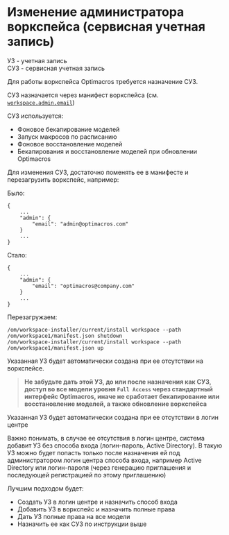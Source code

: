 # Изменение администратора воркспейса (сервисная учетная запись)

УЗ - учетная запись\
СУЗ - сервисная учетная запись

Для работы воркспейса Optimacros требуется назначение СУЗ.

СУЗ назначается через манифест воркспейса (см. [`workspace.admin.email`](workspaceManifestInfo.md#admin))

СУЗ используется:
 - Фоновое бекапирование моделей
 - Запуск макросов по расписанию
 - Фоновое восстановление моделей
 - Бекапирования и восстановление моделей при обновлении Optimacros

Для изменения СУЗ, достаточно поменять ее в манифесте и перезагрузить воркспейс, например:

Было:

```
{
    ...
    "admin": {
        "email": "admin@optimacros.com"
    }
    ...
}
```

Стало:

```
{
    ...
    "admin": {
        "email": "optimacros@company.com"
    }
    ...
}
```

Перезагружаем:

```
/om/workspace-installer/current/install workspace --path /om/workspace1/manifest.json shutdown
/om/workspace-installer/current/install workspace --path /om/workspace1/manifest.json up
```

Указанная УЗ будет автоматически создана при ее отсутствии на воркспейсе.

> **Не забудьте дать этой УЗ, до или после назначения как СУЗ, доступ 
> во все модели уровня `Full Access` через стандартный интерфейс Optimacros, 
> иначе не сработает бекапирование или восстановление моделей, а также обновление воркспейса**

Указанная УЗ будет автоматически создана при ее отсутствии в логин центре

Важно понимать, в случае ее отсутствия в логин центре, 
система добавит УЗ без способа входа (логин-пароль, Active Directory). 
В такую УЗ можно будет попасть только после назначения 
ей под администратором логин центра способа входа, например Active Directory 
или логин-пароля (через генерацию приглашения и последующей регистрацией по этому приглашению)

Лучшим подходом будет:
 - Создать УЗ в логин центре и назначить способ входа
 - Добавить УЗ в воркспейс и назначить полные права
 - Дать УЗ полные права на все модели
 - Назначить ее как СУЗ по инструкции выше